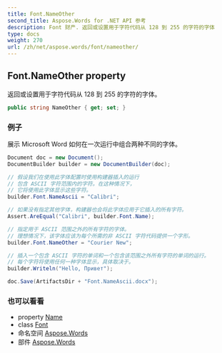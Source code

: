 ```yaml
---
title: Font.NameOther
second_title: Aspose.Words for .NET API 参考
description: Font 财产. 返回或设置用于字符代码从 128 到 255 的字符的字体
type: docs
weight: 270
url: /zh/net/aspose.words/font/nameother/
---
```

## Font.NameOther property

返回或设置用于字符代码从 128 到 255 的字符的字体。

```csharp
public string NameOther { get; set; }
```

### 例子

展示 Microsoft Word 如何在一次运行中组合两种不同的字体。

```csharp
Document doc = new Document();
DocumentBuilder builder = new DocumentBuilder(doc);

// 假设我们在使用此字体配置时使用构建器插入的运行
// 包含 ASCII 字符范围内的字符。在这种情况下，
// 它将使用此字体显示这些字符。
builder.Font.NameAscii = "Calibri";

// 如果没有指定其他字体，构建器也会将此字体应用于它插入的所有字符。
Assert.AreEqual("Calibri", builder.Font.Name);

// 指定用于 ASCII 范围之外的所有字符的字体。
// 理想情况下，该字体应该为每个所需的非 ASCII 字符代码提供一个字形。
builder.Font.NameOther = "Courier New";

// 插入一个包含 ASCII 字符的单词和一个包含该范围之外所有字符的单词的运行。
// 每个字符将使用任何一种字体显示，具体取决于。
builder.Writeln("Hello, Привет");

doc.Save(ArtifactsDir + "Font.NameAscii.docx");
```

### 也可以看看

* property [Name](../name/)
* class [Font](../)
* 命名空间 [Aspose.Words](../../font/)
* 部件 [Aspose.Words](../../../)


